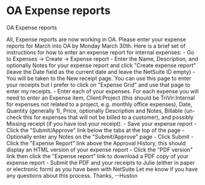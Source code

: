 # OA Expense reports

OA Expense reports

All,
Expense reports are now working in OA. Please enter your expense reports for March into OA by Monday March 30th.
Here is a brief set of instructions for how to enter an expense report for internal expenses:
\- Go to Expenses -> Create -> Expense report
\- Enter the Name, Description, and optionally Notes for your expense report and click "Create expense report" (leave the Date field as the current date and leave the NetSuite ID empty)
\- You will be taken to the New receipt page. You can use this page to enter your receipts but I prefer to click on "Expense Grid" and use that page to enter my receipts.
\- Enter each of your expenses. For each expense you will need to enter an Expense item, Client:Project (this should be TriVir:Internal for expenses not related to a project, e.g. monthly office expenses), Date, Quantity (generally 1), Price, optionally Description and Notes, Billable (un-check this for expenses that will not be billed to a customer), and possibly Missing receipt (if you have lost your receipt).
\- Save your expense report
\- Click the "Submit/Approve" link below the tabs at the top of the page
\- Optionally enter any Notes on the "Submit/Approve" page
\- Click Submit
\- Click the "Expense Report" link above the Approval History, this should display an HTML version of your expense report
\- Click the "PDF version" link then click the "Expense report" link to download a PDF copy of your expense report
\- Submit the PDF and your receipts to Julie (either in paper or electronic form) as you have been with NetSuite
Let me know if you have any questions about this process.
Thanks,
\--Huston
